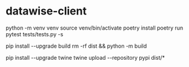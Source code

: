 # datawise-client

python -m venv venv
source venv/bin/activate
poetry install
poetry run pytest tests/tests.py -s


pip install --upgrade build
rm -rf dist && python -m build

pip install --upgrade twine
twine upload --repository pypi dist/*